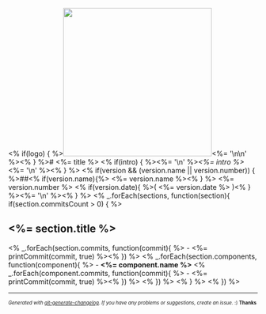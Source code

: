 <% if(logo) { %><img width="300px" src="<%= logo %>" /><%= '\n\n' %><% } %># <%= title %>
<% if(intro) { %><%= '\n' %>_<%= intro %>_<%= '\n' %><% } %>
<% if(version && (version.name || version.number)) { %>##<% if(version.name){%> <%= version.name %><% } %> <%= version.number %> <% if(version.date){ %>( <%= version.date %> )<% } %><%= '\n' %><% } %>
<% _.forEach(sections, function(section){ 
  if(section.commitsCount > 0) { %>
## <%= section.title %>
<% _.forEach(section.commits, function(commit){ %>  - <%= printCommit(commit, true) %><% }) %>
<% _.forEach(section.components, function(component){ %>  - **<%= component.name %>**
<% _.forEach(component.commits, function(commit){ %>    - <%= printCommit(commit, true) %><% }) %>
<% }) %>
<% } %>
<% }) %>

---
<sub><sup>*Generated with [git-generate-changelog](https://github.com/rafinskipg/git-changelog). If you have any problems or suggestions, create an issue.* :) **Thanks** </sub></sup>